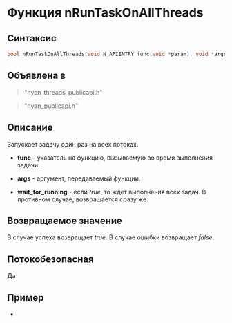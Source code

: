 # Функция nRunTaskOnAllThreads

## Синтаксис

```c
bool nRunTaskOnAllThreads(void N_APIENTRY func(void *param), void *args, bool wait_for_running);
```

## Объявлена в

> "nyan_threads_publicapi.h"

> "nyan_publicapi.h"

## Описание

Запускает задачу один раз на всех потоках.

* **func** - указатель на функцию, вызываемую во время выполнения задачи.

* **args** - аргумент, передаваемый функции.

* **wait_for_running** - если *true*, то ждёт выполнения всех задач. В противном случае, возвращается сразу же.

## Возвращаемое значение

В случае успеха возвращает *true*. В случае ошибки возвращает *false*.

## Потокобезопасная

Да

## Пример

-
